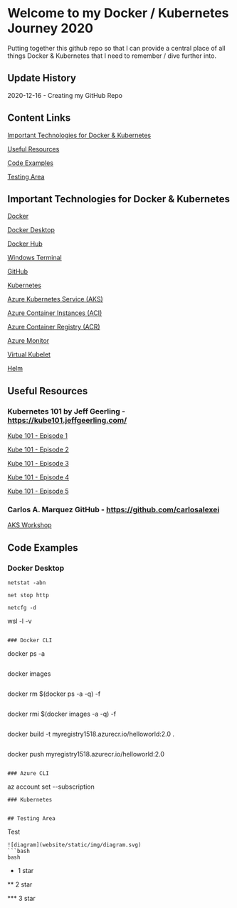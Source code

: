 # Welcome to my Docker / Kubernetes Journey 2020
Putting together this github repo so that I can provide a central place of all things Docker & Kubernetes that I need to remember / dive further into.

## Update History
2020-12-16 - Creating my GitHub Repo

## Content Links
[Important Technologies for Docker & Kubernetes](https://github.com/satsuk81/kube-journey#important-technologies-for-docker--kubernetes)

[Useful Resources](https://github.com/satsuk81/kube-journey#useful-resources)

[Code Examples](https://github.com/satsuk81/kube-journey#code-examples)

[Testing Area](https://github.com/satsuk81/kube-journey#testing-area)

## Important Technologies for Docker & Kubernetes
[Docker](https://www.docker.com/)

[Docker Desktop](https://www.docker.com/products/docker-desktop)

[Docker Hub](https://www.docker.com/products/docker-hub)

[Windows Terminal](https://www.microsoft.com/en-gb/p/windows-terminal/9n0dx20hk701?activetab=pivot:overviewtab)

[GitHub](https://github.com/)

[Kubernetes](https://kubernetes.io/)

[Azure Kubernetes Service (AKS)](https://azure.microsoft.com/en-gb/services/kubernetes-service/)

[Azure Container Instances (ACI)](https://azure.microsoft.com/en-gb/services/container-instances/)

[Azure Container Registry (ACR)](https://azure.microsoft.com/en-gb/services/container-registry/)

[Azure Monitor](https://docs.microsoft.com/en-us/azure/azure-monitor/overview)

[Virtual Kubelet](https://github.com/virtual-kubelet/virtual-kubelet)

[Helm](https://helm.sh/)

## Useful Resources
### Kubernetes 101 by Jeff Geerling - https://kube101.jeffgeerling.com/

[Kube 101 - Episode 1](https://www.youtube.com/watch?v=IcslsH7OoYo)

[Kube 101 - Episode 2](https://www.youtube.com/watch?v=AHDrejEv0SM)

[Kube 101 - Episode 3](https://www.youtube.com/watch?v=nn9J9sWLj_w)

[Kube 101 - Episode 4](https://www.youtube.com/watch?v=mrxA8g3w6ic)

[Kube 101 - Episode 5](https://www.youtube.com/watch?v=euZdS5b2siA)

### Carlos A. Marquez GitHub - https://github.com/carlosalexei
[AKS Workshop](https://github.com/carlosalexei/aks-workshop)

## Code Examples
### Docker Desktop
```
netstat -abn
```
```
net stop http
```
```
netcfg -d
```
wsl -l -v
```

### Docker CLI
```
docker ps -a
```
```
docker images
```
```
docker rm $(docker ps -a -q) -f
```
```
docker rmi $(docker images -a -q) -f
```
```
docker build -t myregistry1518.azurecr.io/helloworld:2.0 .
```
```
docker push myregistry1518.azurecr.io/helloworld:2.0
```

### Azure CLI
```
az account set --subscription <your-subs-id>
```  
### Kubernetes


## Testing Area
```
Test
```
![diagram](website/static/img/diagram.svg)
```bash
bash
```
* 1 star

** 2 star

*** 3 star
